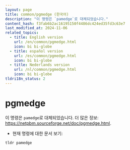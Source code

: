 ```yaml
---
layout: page
title: common/pgmedge (한국어)
description: "이 명령은 `pamedge`로 대체되었습니다."
content_hash: f3fab6b2ac16195150f4486dc424ed35fd3c63e7
last_modified_at: 2024-11-06
related_topics:
  - title: English version
    url: /en/common/pgmedge.html
    icon: bi bi-globe
  - title: español version
    url: /es/common/pgmedge.html
    icon: bi bi-globe
  - title: Nederlands version
    url: /nl/common/pgmedge.html
    icon: bi bi-globe
tldri18n_status: 2
---
```

# pgmedge

이 명령은 `pamedge`로 대체되었습니다.
더 많은 정보: <https://netpbm.sourceforge.net/doc/pgmedge.html>.

- 현재 명령에 대한 문서 보기:

`tldr pamedge`
